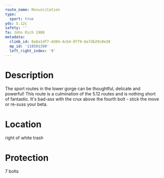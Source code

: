 ```yaml
---
route_name: Resuscitation
type:
  sport: true
yds: 5.12c
safety: ''
fa: John Rich 1988
metadata:
  climb_id: 0a8a1df7-dd84-4cb4-9779-6e7db29c0e38
  mp_id: '110501390'
  left_right_index: '9'
---
```

# Description
The sport routes in the lower gorge can be thoughtful, delicate and powerful! This route is a culmination of the 5.12 routes and is nothing short of fantastic. It's bad-ass with the crux above the fourth bolt - stick the move or re-suss your beta.

# Location
right of white trash

# Protection
7 bolts
